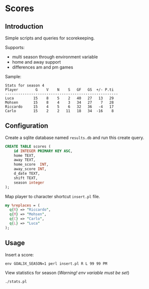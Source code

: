 # Scores
## Introduction
Simple scripts and queries for scorekeeping.

Supports:
* multi season through environment variable 
* home and away support
* differences am and pm games

Sample:
```
Stats for season 4
Player        G    V    N    S   GF   GS  +/- P.ti 
----------------------------------------------------
Luca         15    8    5    2   40   27   13   29 
Mohsen       15    8    4    3   34   27    7   28 
Riccardo     15    4    5    6   32   36   -4   17 
Carlo        15    2    2   11   18   34  -16    8
```

## Configuration
Create a sqlite database named `results.db` and run this create query.

```sql
CREATE TABLE scores ( 
	id INTEGER PRIMARY KEY ASC, 
	home TEXT, 
	away TEXT, 
	home_score  INT, 
	away_score INT,
	d_date TEXT, 
	shift TEXT, 
	season integer
);
```

Map player to character shortcut `insert.pl` file.

```perl
my %replaces = (
  q{R} => "Riccardo",
  q{M} => "Mohsen",
  q{C} => "Carlo",
  q{L} => "Luca"
);
```

## Usage
Insert a score:

    env GOAL3X_SEASON=1 perl insert.pl R L 99 99 PM

View statistics for season (*Warning! env variable must be set*)

    ./stats.pl



